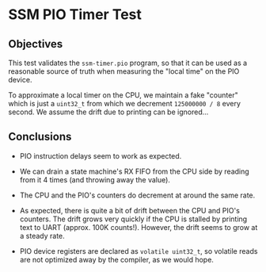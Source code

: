 # SSM PIO Timer Test

## Objectives

This test validates the `ssm-timer.pio` program, so that it can be used as
a reasonable source of truth when measuring the "local time" on the PIO
device.

To approximate a local timer on the CPU, we maintain a fake "counter" which is
just a `uint32_t` from which we decrement `125000000 / 8` every second. We
assume the drift due to printing can be ignored...

## Conclusions

-   PIO instruction delays seem to work as expected.

-   We can drain a state machine's RX FIFO from the CPU side by reading from it
    4 times (and throwing away the value).

-   The CPU and the PIO's counters do decrement at around the same rate.

-   As expected, there is quite a bit of drift between the CPU and PIO's counters.
    The drift grows very quickly if the CPU is stalled by printing text to UART
    (approx. 100K counts!). However, the drift seems to grow at a steady rate.

-   PIO device registers are declared as `volatile uint32_t`, so volatile reads
    are not optimized away by the compiler, as we would hope.
